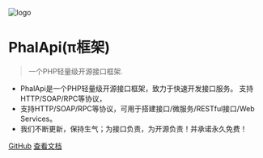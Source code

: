 ![logo](https://www.phalapi.net/images/banner_logo.png)

# PhalApi(π框架)

>一个PHP轻量级开源接口框架.

- PhalApi是一个PHP轻量级开源接口框架，致力于快速开发接口服务。 支持HTTP/SOAP/RPC等协议，
- 支持HTTP/SOAP/RPC等协议，可用于搭建接口/微服务/RESTful接口/Web Services。
-  我们不断更新，保持生气；为接口负责，为开源负责！并承诺永久免费！

[GitHub](https://github.com/phalapi/phalapi/)
[查看文档](/v2.0/tutorial)

